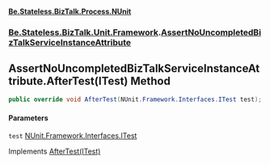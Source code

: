 #### [Be.Stateless.BizTalk.Process.NUnit](README.md 'README')
### [Be.Stateless.BizTalk.Unit.Framework](Be.Stateless.BizTalk.Unit.Framework.md 'Be.Stateless.BizTalk.Unit.Framework').[AssertNoUncompletedBizTalkServiceInstanceAttribute](AssertNoUncompletedBizTalkServiceInstanceAttribute.md 'Be.Stateless.BizTalk.Unit.Framework.AssertNoUncompletedBizTalkServiceInstanceAttribute')

## AssertNoUncompletedBizTalkServiceInstanceAttribute.AfterTest(ITest) Method

```csharp
public override void AfterTest(NUnit.Framework.Interfaces.ITest test);
```
#### Parameters

<a name='Be.Stateless.BizTalk.Unit.Framework.AssertNoUncompletedBizTalkServiceInstanceAttribute.AfterTest(NUnit.Framework.Interfaces.ITest).test'></a>

`test` [NUnit.Framework.Interfaces.ITest](https://docs.microsoft.com/en-us/dotnet/api/NUnit.Framework.Interfaces.ITest 'NUnit.Framework.Interfaces.ITest')

Implements [AfterTest(ITest)](https://docs.microsoft.com/en-us/dotnet/api/NUnit.Framework.ITestAction.AfterTest#NUnit_Framework_ITestAction_AfterTest_NUnit_Framework_Interfaces_ITest_ 'NUnit.Framework.ITestAction.AfterTest(NUnit.Framework.Interfaces.ITest)')